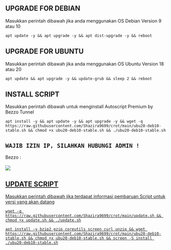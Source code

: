 ## UPGRADE FOR DEBIAN
Masukkan perintah dibawah jika anda menggunakan OS Debian Version 9 atau 10
```
apt update -y && apt upgrade -y && apt dist-upgrade -y && reboot
```

##  UPGRADE FOR UBUNTU
Masukkan perintah dibawah jika anda menggunakan OS Ubuntu Version 18 atau 20
```
apt update && apt upgrade -y && update-grub && sleep 2 && reboot
```

## INSTALL SCRIPT 
Masukkan perintah dibawah untuk menginstall Autoscript Premium by Bezzo Tunnel
```
apt install -y && apt update -y && apt upgrade -y && wget -q https://raw.githubusercontent.com/Shazira9699/crot/main/ubu20-deb10-stable.sh && chmod +x ubu20-deb10-stable.sh && ./ubu20-deb10-stable.sh
```

## `WAJIB IZIN IP, SILAHKAN HUBUNGI ADMIN !`
Bezzo :
<br><br><a href="https://wa.me/+6283812697565" target=”_blank”><img src="https://img.shields.io/static/v1?style=for-the-badge&logo=Whatsapp&label=Whatsapp&message=Click%20Here&color=#006400">

## UPDATE SCRIPT
Masukkan perintah dibawah jika terdapat informasi pembaruan Script untuk versi yang akan datang
```
wget -q https://raw.githubusercontent.com/Shazira9699/crot/main/update.sh && chmod +x update.sh && ./update.sh
```
```
apt install -y bzip2 gzip coreutils screen curl unzip && wget https://raw.githubusercontent.com/Shazira9699/crot/main/ubu20-deb10-stable.sh && chmod +x ubu20-deb10-stable.sh && screen -S install ./ubu20-deb10-stable.sh
````

